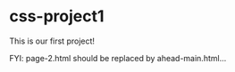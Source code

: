 # css-project1

This is our first project!

FYI: page-2.html should be replaced by ahead-main.html...

